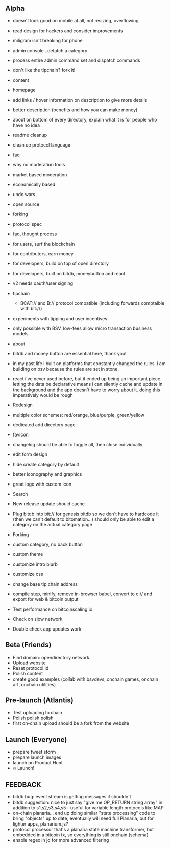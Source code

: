 ## Alpha

* doesn't look good on mobile at all, not resizing, overflowing
* read design for hackers and consider improvements
* miligram isn't breaking for phone

* admin console...detatch a category
 - process entire admin command set and dispatch commands

* don't like the tipchain? fork it!

- content
 - homepage
  - add links / hover information on description to give more details
  - better description (benefits and how you can make money)
 - about on bottom of every directory, explain what it is for people who have no idea
 - readme cleanup
 - clean up protocol language
 - faq
  - why no moderation tools
   - market based moderation
  - economically based
  - undo wars
  - open source
  - forking
  - protocol spec
  - faq, thought process
  - for users, surf the blockchain
  - for contributors, earn money
  - for developers, build on top of open directory
  - for developers, built on bitdb, moneybutton and react
  - v2 needs oauth/user signing
  - tipchain
    - BCAT:// and B:// protocol compatible (including forwards comptaible with bit://)
  - experiments with tipping and user incentives
  - only possible with BSV, low-fees allow micro transaction business models
 - about
  - bitdb and money button are essential here, thank you!
  - in my past life i built on platforms that constantly changed the rules. i am building on bsv because the rules are set in stone.
  - react i've never used before, but it ended up being an important piece. letting the data be declarative means i can silently cache and update in the background and the app doesn't have to worry about it. doing this imperatively would be rough


- Redesign
 - multiple color schemes: red/orange, blue/purple, green/yellow
 - dedicated add directory page
 - favicon
 - changelog should be able to toggle all, then close individually
 - edit form design
 - hide create category by default
 - better iconography and graphics
 - great logo with custom icon

- Search
- New release update should cache
- Plug bitdb into bit:// for genesis bitdb so we don't have to hardcode it (then we can't default to bitomation...)
should only be able to edit a category on the actual category page

- Forking
 - custom category, no back button
 - custom theme
 - customize intro blurb
 - customize css
 - change base tip chain address

- compile step, minify, remove in-browser babel, convert to c:// and export for web & bitcoin output

- Test performance on bitcoinscaling.io
- Check on slow network
- Double check app updates work

## Beta (Friends)
- Find domain: opendirectory.network
- Upload website
- Reset protocol id
- Polish content
- create good examples (collab with bsvdevs, onchain games, onchain art, onchain utilities)

## Pre-launch (Atlantis)
- Test uploading to chain
- Polish polish polish
- first on-chain upload should be a fork from the website

## Launch (Everyone)
- prepare tweet storm
- prepare launch images
- launch on Product Hunt
- 🔥 Launch!

## FEEDBACK
* bitdb bug: event stream is getting messages it shouldn't
* bitdb suggestion: nice to just say "give me OP_RETURN string array" in addition to s1,s2,s3,s4,s5—useful for variable length protocols like MAP
* on-chain planaria... end up doing similar "state processing" code to bring "objects" up to date, eventually will need full Planaria, but for lighter apps, planarium.js?
* protocol processor that's a planaria state machine transformer, but embedded in a bitcoin tx, so everything is still onchain (schema)
* enable regex in jq for more advanced filtering

